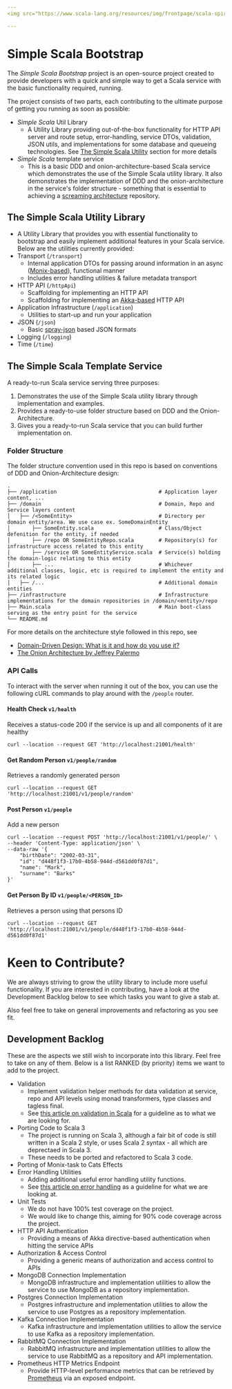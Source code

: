 ```yaml
---
<img src="https://www.scala-lang.org/resources/img/frontpage/scala-spiral.png" width="50" height="70">

---
```

# Simple Scala Bootstrap
The *Simple Scala Bootstrap* project is an open-source project created to provide developers with a quick and simple way to get a Scala service with the basic functionality required, running. 

The project consists of two parts, each contributing to the ultimate purpose of getting you running as soon as possible:
- *Simple Scala* Util Library
  - A Utility Library providing out-of-the-box functionality for HTTP API server and route setup, error-handling, service DTOs, validation, JSON utils, and implementations for some database and queueing technologies. See [The Simple Scala Utility](##the-simple-scala-utility-library) section for more details
- *Simple Scala* template service
  - This is a basic DDD and onion-architecture-based Scala service which demonstrates the use of the Simple Scala utility library. It also demonstrates the implementation of DDD and the onion-architecture in the service's folder structure - something that is essential to achieving a [screaming architecture](https://blog.cleancoder.com/uncle-bob/2011/09/30/Screaming-Architecture.html) repository.
  
## The Simple Scala Utility Library
- A Utility Library that provides you with essential functionality to bootstrap and easily implement additional features in your Scala service. 
Below are the utilities currently provided:
- Transport (`/transport`)
  - Internal application DTOs for passing around information in an async ([Monix-based](https://monix.io/docs/current/eval/task.html)), functional manner
  - Includes error handling utilities & failure metadata transport
- HTTP API (`/httpApi`)
  - Scaffolding for implementing an HTTP API
  - Scaffolding for implementing an [Akka-based](https://doc.akka.io/docs/akka-http/current/server-side/index.html) HTTP API 
- Application Infrastructure (`/application`)
  - Utilities to start-up and run your application
- JSON (`/json`)
  - Basic [spray-json](https://github.com/spray/spray-json) based JSON formats
- Logging (`/logging`)
- Time (`/time`)

## The Simple Scala Template Service
A ready-to-run Scala service serving three purposes:
1. Demonstrates the use of the Simple Scala utility library through implementation and examples.
2. Provides a ready-to-use folder structure based on DDD and the Onion-Architecture.
3. Gives you a ready-to-run Scala service that you can build further implementation on.

### Folder Structure
The folder structure convention used in this repo is based on conventions of DDD and Onion-Architecture design:
```
.
├── /application                                 # Application layer content, ... 
├── /domain                                      # Domain, Repo and Service layers content
│   ├── /<SomeEntity>                            # Directory per domain entity/area. We use case ex. SomeDomainEntity
│       ├── SomeEntity.scala                     # Class/Object defenition for the entity, if needed
│       ├── /repo OR SomeEntityRepo.scala        # Repository(s) for infrastructure access related to this entity
│       ├── /service OR SomeEntityService.scala  # Service(s) holding the domain-logic relating to this entity
│       ├── ...                                  # Whichever additional classes, logic, etc is required to implement the entity and its related logic
│   ├── /...                                     # Additional domain entities
├── /infrastructure                              # Infrastructure implementations for the domain repositories in /domain/<entity>/repo
├── Main.scala                                   # Main boot-class serving as the entry point for the service
└── README.md
```
For more details on the architecture style followed in this repo, see 
- [Domain-Driven Design: What is it and how do you use it?](https://airbrake.io/blog/software-design/domain-driven-design)
- [The Onion Architecture by Jeffrey Palermo](https://jeffreypalermo.com/2008/07/the-onion-architecture-part-1/)

### API Calls
To interact with the server when running it out of the box, you can use the following cURL commands to play around with the `/people` router.
#### Health Check `v1/health`
Receives a status-code 200 if the service is up and all components of it are healthy
```
curl --location --request GET 'http://localhost:21001/health'
```
#### Get Random Person `v1/people/random`
Retrieves a randomly generated person
```
curl --location --request GET 'http://localhost:21001/v1/people/random'
```
#### Post Person `v1/people`
Add a new person
```
curl --location --request POST 'http://localhost:21001/v1/people/' \
--header 'Content-Type: application/json' \
--data-raw '{
    "birthDate": "2002-03-31",
    "id": "d448f1f3-17b0-4b58-944d-d561dd0f87d1",
    "name": "Mark",
    "surname": "Barks"
}'
```
#### Get Person By ID `v1/people/<PERSON_ID>`
Retrieves a person using that persons ID
```
curl --location --request GET 'http://localhost:21001/v1/people/d448f1f3-17b0-4b58-944d-d561dd0f87d1'
```


# Keen to Contribute?
We are always striving to grow the utility library to include more useful functionality. If you are interested in contributing, have a look at the Development Backlog below to see which tasks you want to give a stab at.

Also feel free to take on general improvements and refactoring as you see fit.

## Development Backlog
These are the aspects we still wish to incorporate into this library. Feel free to take on any of them. Below is a list RANKED (by priority) items we want to add to the project.
- Validation
  - Implement validation helper methods for data validation at service, repo and API levels using monad transformers, type classes and tagless final.
  - See [this article on validation in Scala](https://blog.softwaremill.com/38-lines-of-code-towards-better-data-validation-in-scala-c933e5a88f76) for a guideline as to what we are looking for.
- Porting Code to Scala 3
  - The project is running on Scala 3, although a fair bit of code is still written in a Scala 2 style, or uses Scala 2 syntax - all which are deprectaed in Scala 3. 
  - These needs to be ported and refactored to Scala 3 code.
- Porting of Monix-task to Cats Effects
- Error Handling Utilities
  - Adding additional useful error handling utility functions.
  - See [this article on error handling](https://softwaremill.com/practical-guide-to-error-handling-in-scala-cats-and-cats-effect/) as a guideline for what we are looking at.
- Unit Tests
  - We do not have 100% test coverage on the project. 
  - We would like to change this, aiming for 90% code coverage across the project.
- HTTP API Authentication
  - Providing a means of Akka directive-based authentication when hitting the service APIs
- Authorization & Access Control
  - Providing a generic means of authorization and access control to APIs 
- MongoDB Connection Implementation
  - MongoDB infrastructure and implementation utilities to allow the service to use MongoDB as a repository implementation.
- Postgres Connection Implementation
    - Postgres infrastructure and implementation utilities to allow the service to use Postgres as a repository implementation.
- Kafka Connection Implementation
    - Kafka infrastructure and implementation utilities to allow the service to use Kafka as a repository implementation.
- RabbitMQ Connection Implementation
    - RabbitMQ infrastructure and implementation utilities to allow the service to use RabbitMQ as a repository and API implementation.
- Prometheus HTTP Metrics Endpoint
    - Provide HTTP-level performance metrics that can be retrieved by [Prometheus](https://prometheus.io/) via an exposed endpoint.